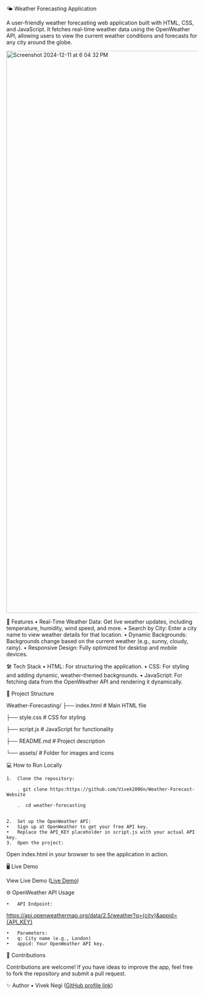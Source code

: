 🌤️ Weather Forecasting Application

A user-friendly weather forecasting web application built with HTML, CSS, and JavaScript. It fetches real-time weather data using the OpenWeather API, allowing users to view the current weather conditions and forecasts for any city around the globe.

<img width="1470" alt="Screenshot 2024-12-11 at 6 04 32 PM" src="https://github.com/user-attachments/assets/c0709455-7e0f-45f5-a5cb-e4b65ad6c9ad">



🚀 Features
	•	Real-Time Weather Data: Get live weather updates, including temperature, humidity, wind speed, and more.
	•	Search by City: Enter a city name to view weather details for that location.
	•	Dynamic Backgrounds: Backgrounds change based on the current weather (e.g., sunny, cloudy, rainy).
	•	Responsive Design: Fully optimized for desktop and mobile devices.

🛠️ Tech Stack
	•	HTML: For structuring the application.
	•	CSS: For styling and adding dynamic, weather-themed backgrounds.
	•	JavaScript: For fetching data from the OpenWeather API and rendering it dynamically.

📂 Project Structure

Weather-Forecasting/
├── index.html        # Main HTML file

├── style.css         # CSS for styling

├── script.js         # JavaScript for functionality

├── README.md         # Project description

└── assets/           # Folder for images and icons

💻 How to Run Locally

	1.	Clone the repository:

        . git clone https:https://github.com/Vivek2006n/Weather-Forecast-Website

        .  cd weather-forecasting


	2.	Set up the OpenWeather API:
	•	Sign up at OpenWeather to get your free API key.
	•	Replace the API_KEY placeholder in script.js with your actual API key.
	3.	Open the project:
 
Open index.html in your browser to see the application in action.

🖥️ Live Demo

View Live Demo
([Live Demo](https://github.com/Vivek2006n/Weather-Forecast-Website))

🌐 OpenWeather API Usage

	•	API Endpoint:

 
https://api.openweathermap.org/data/2.5/weather?q={city}&appid={API_KEY}

	•	Parameters:
	•	q: City name (e.g., London)
	•	appid: Your OpenWeather API key.


🤝 Contributions

Contributions are welcome! If you have ideas to improve the app, feel free to fork the repository and submit a pull request.


✨ Author
	•	Vivek Negi
([GitHub profile link](https://github.com/Vivek2006n))

